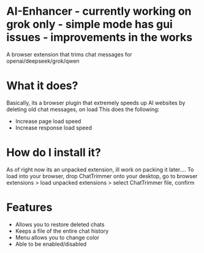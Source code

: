 # AI-Enhancer - currently working on grok only - simple mode has gui issues - improvements in the works
 A browser extension that trims chat messages for openai/deepseek/grok/qwen

# What it does?
 Basically, its a browser plugin that extremely speeds up AI websites by deleting old chat messages, on load
 This does the following:
 - Increase page load speed
 - Increase response load speed

# How do I install it?
   As of right now its an unpacked extension, ill work on packing it later....
   To load into your browser, drop ChatTrimmer onto your desktop, go to browser extensions > load unpacked extensions > select ChatTrimmer file, confirm

# Features
   - Allows you to restore deleted chats
   - Keeps a file of the entire chat history
   - Menu allows you to change color
   - Able to be enabled/disabled
